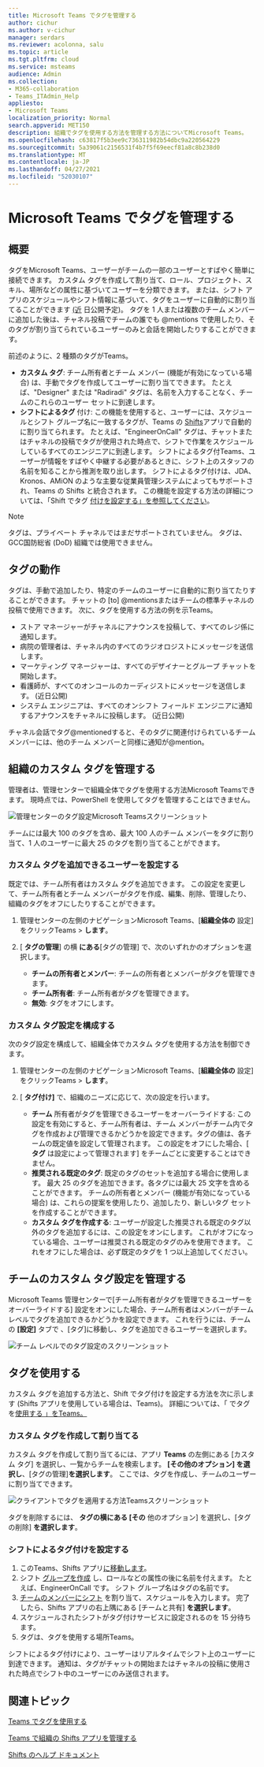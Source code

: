 ```yaml
---
title: Microsoft Teams でタグを管理する
author: cichur
ms.author: v-cichur
manager: serdars
ms.reviewer: acolonna, salu
ms.topic: article
ms.tgt.pltfrm: cloud
ms.service: msteams
audience: Admin
ms.collection:
- M365-collaboration
- Teams_ITAdmin_Help
appliesto:
- Microsoft Teams
localization_priority: Normal
search.appverid: MET150
description: 組織でタグを使用する方法を管理する方法についてMicrosoft Teams。
ms.openlocfilehash: c63817f5b3ee9c736311982b54dbc9a220564229
ms.sourcegitcommit: 5a39061c2156531f4b7f5f69eecf81a8c8b238d0
ms.translationtype: MT
ms.contentlocale: ja-JP
ms.lasthandoff: 04/27/2021
ms.locfileid: "52030107"
---
```

# <a name="manage-tags-in-microsoft-teams"></a>Microsoft Teams でタグを管理する

## <a name="overview"></a>概要

タグをMicrosoft Teams、ユーザーがチームの一部のユーザーとすばやく簡単に接続できます。 カスタム タグを作成して割り当て、ロール、プロジェクト、スキル、場所などの属性に基づいてユーザーを分類できます。 または、シフト アプリのスケジュールやシフト情報に基づいて、タグをユーザーに自動的に割り当てることができます [(近](https://support.microsoft.com/office/apps-and-services-cc1fba57-9900-4634-8306-2360a40c665b?#PickTab=Shifts) 日公開予定)。 タグを 1 人または複数のチーム メンバーに追加した後は、チャネル投稿でチームの誰でも @mentions で使用したり、そのタグが割り当てられているユーザーのみと会話を開始したりすることができます。

前述のように、2 種類のタグがTeams。

- **カスタム タグ**: チーム所有者とチーム メンバー (機能が有効になっている場合) は、手動でタグを作成してユーザーに割り当てできます。 たとえば、"Designer" または "Radiradi" タグは、名前を入力することなく、チームのこれらのユーザー セットに到達します。
- **シフトによるタグ** 付け: この機能を使用すると、ユーザーには、スケジュールとシフト グループ名に一致するタグが、Teams の [Shifts](https://support.microsoft.com/office/get-started-in-shifts-5f3e30d8-1821-4904-be26-c3cd25a497d6#bkmk_openshiftsappdesktop)アプリで自動的に割り当てられます。 たとえば、"EngineerOnCall" タグは、チャットまたはチャネルの投稿でタグが使用された時点で、シフトで作業をスケジュールしているすべてのエンジニアに到達します。 シフトによるタグ付Teams、ユーザーが情報をすばやく中継する必要があるときに、シフト上のスタッフの名前を知ることから推測を取り出します。 シフトによるタグ付けは、JDA、Kronos、AMiON のような主要な従業員管理システムによってもサポートされ、Teams の Shifts と統合されます。 この機能を設定する方法の詳細については、「Shift でタグ [付けを設定する」を参照してください](#set-up-tagging-by-shift)。

> [!NOTE]
> タグは、プライベート チャネルではまだサポートされていません。 タグは、GCC国防総省 (DoD) 組織では使用できません。 

## <a name="how-tags-work"></a>タグの動作

タグは、手動で追加したり、特定のチームのユーザーに自動的に割り当てたりすることができます。 チャットの [to] @mentionsまたはチームの標準チャネルの投稿で使用できます。 次に、タグを使用する方法の例を示Teams。

- ストア マネージャーがチャネルにアナウンスを投稿して、すべてのレジ係に通知します。
- 病院の管理者は、チャネル内のすべてのラジオロジストにメッセージを送信します。
- マーケティング マネージャーは、すべてのデザイナーとグループ チャットを開始します。
- 看護師が、すべてのオンコールのカーディジストにメッセージを送信します。 (近日公開)
- システム エンジニアは、すべてのオンシフト フィールド エンジニアに通知するアナウンスをチャネルに投稿します。 (近日公開)

チャネル会話でタグ@mentionedすると、そのタグに関連付けられているチーム メンバーには、他のチーム メンバーと同様に通知が@mention。

## <a name="manage-custom-tags-for-your-organization"></a>組織のカスタム タグを管理する

管理者は、管理センターで組織全体でタグを使用する方法Microsoft Teamsできます。 現時点では、PowerShell を使用してタグを管理することはできません。

![管理センターのタグ設定Microsoft Teamsスクリーンショット](media/manage-tags-admin-settings.png)

チームには最大 100 のタグを含め、最大 100 人のチーム メンバーをタグに割り当て、1 人のユーザーに最大 25 のタグを割り当てることができます。 

### <a name="set-who-can-add-custom-tags"></a>カスタム タグを追加できるユーザーを設定する

既定では、チーム所有者はカスタム タグを追加できます。 この設定を変更して、チーム所有者とチーム メンバーがタグを作成、編集、削除、管理したり、組織のタグをオフにしたりすることができます。

1. 管理センターの左側のナビゲーションMicrosoft Teams、[**組織全体の** 設定] をクリックTeams  >  **します**。
2. [ **タグの管理**] の横 **にある**[タグの管理] で、次のいずれかのオプションを選択します。

    - **チームの所有者とメンバー**: チームの所有者とメンバーがタグを管理できます。
    - **チーム所有者**: チーム所有者がタグを管理できます。
    - **無効**: タグをオフにします。

### <a name="configure-custom-tags-settings"></a>カスタム タグ設定を構成する

次のタグ設定を構成して、組織全体でカスタム タグを使用する方法を制御できます。

1. 管理センターの左側のナビゲーションMicrosoft Teams、[**組織全体の** 設定] をクリックTeams  >  **します**。
2. [ **タグ付け]** で、組織のニーズに応じて、次の設定を行います。

    - **チーム** 所有者がタグを管理できるユーザーをオーバーライドする: この設定を有効にすると、チーム所有者は、チーム メンバーがチーム内でタグを作成および管理できるかどうかを設定できます。タグの値は、各チームの既定値を設定して管理されます。 この設定をオフにした場合、[ **タグ** は設定によって管理されます] をチームごとに変更することはできません。
    - **推奨される既定のタグ**: 既定のタグのセットを追加する場合に使用します。 最大 25 のタグを追加できます。各タグには最大 25 文字を含めることができます。 チームの所有者とメンバー (機能が有効になっている場合) は、これらの提案を使用したり、追加したり、新しいタグ セットを作成することができます。
    - **カスタム タグを作成する**: ユーザーが設定した推奨される既定のタグ以外のタグを追加するには、この設定をオンにします。 これがオフになっている場合、ユーザーは推奨される既定のタグのみを使用できます。 これをオフにした場合は、必ず既定のタグを 1 つ以上追加してください。

## <a name="manage-custom-tags-settings-for-a-team"></a>チームのカスタム タグ設定を管理する

Microsoft Teams 管理センターで[チーム所有者がタグを管理できるユーザーをオーバーライドする] 設定をオンにした場合、チーム所有者はメンバーがチーム レベルでタグを追加できるかどうかを設定できます。 これを行うには、チームの **[設定]** タブで 、[タグ]に移動し、タグを追加できるユーザーを選択します。

![チーム レベルでのタグ設定のスクリーンショット](media/manage-tags-team-settings.png)

## <a name="use-tags"></a>タグを使用する

カスタム タグを追加する方法と、Shift でタグ付けを設定する方法を次に示します (Shifts アプリを使用している場合は、Teams)。 詳細については、「 でタグを[使用する 」をTeams。](https://support.office.com/article/using-tags-in-teams-667bd56f-32b8-4118-9a0b-56807c96d91e)

### <a name="create-and-assign-custom-tags"></a>カスタム タグを作成して割り当てる

カスタム タグを作成して割り当てるには、アプリ **Teams** の左側にある [カスタム タグ] を選択し、一覧からチームを検索します。 **[その他のオプション] を選択し**、[タグの管理]**を選択します**。 ここでは、タグを作成し、チームのユーザーに割り当てできます。

![クライアントでタグを適用する方法Teamsスクリーンショット ](media/manage-tags-teams.png)

タグを削除するには、 **タグの横にある [その** 他のオプション] を選択し、[タグの削除] **を選択します**。

### <a name="set-up-tagging-by-shift"></a>シフトによるタグ付けを設定する

1. このTeams、Shifts アプリ[に移動します](https://support.microsoft.com/office/get-started-in-shifts-5f3e30d8-1821-4904-be26-c3cd25a497d6#bkmk_openshiftsappdesktop)。
2. シフト [グループを作成](https://support.microsoft.com/office/fill-out-a-schedule-in-shifts-2d58df9b-1c6c-4c84-b0c3-835de7ad13ea#bkmk_organizeshiftsbygroup) し、ロールなどの属性の後に名前を付えます。 たとえば、EngineerOnCall です。 シフト グループ名はタグの名前です。
3. [チームのメンバーにシフト](https://support.microsoft.com/office/fill-out-a-schedule-in-shifts-2d58df9b-1c6c-4c84-b0c3-835de7ad13ea) を割り当て、スケジュールを入力します。 完了したら、Shifts アプリの右上隅にある [チームと共有] **を選択します**。
4. スケジュールされたシフトがタグ付けサービスに設定されるのを 15 分待ちます。
5. タグは、タグを使用する場所Teams。

シフトによるタグ付けにより、ユーザーはリアルタイムでシフト上のユーザーに到達できます。 通知は、タグがチャットの開始またはチャネルの投稿に使用された時点でシフト中のユーザーにのみ送信されます。

## <a name="related-topics"></a>関連トピック

[Teams でタグを使用する](https://support.office.com/article/using-tags-in-teams-667bd56f-32b8-4118-9a0b-56807c96d91e)

[Teams で組織の Shifts アプリを管理する](expand-teams-across-your-org/shifts/manage-the-shifts-app-for-your-organization-in-teams.md)

[Shifts のヘルプ ドキュメント](https://support.microsoft.com/office/apps-and-services-cc1fba57-9900-4634-8306-2360a40c665b)
